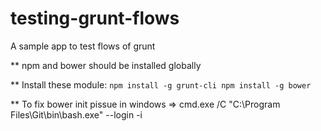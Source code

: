 # testing-grunt-flows
A sample app to test flows of grunt

** npm and bower should be installed globally

** Install these module:
`npm install -g grunt-cli
 npm install -g bower`

** To fix bower init pissue in windows => cmd.exe /C "C:\Program Files\Git\bin\bash.exe" --login -i
